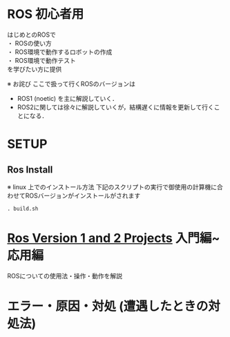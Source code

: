 # ROS 初心者用
はじめとのROSで  
・ ROSの使い方  
・ ROS環境で動作するロボットの作成  
・ ROS環境で動作テスト  
を学びたい方に提供

※ お詫び
ここで扱って行くROSのバージョンは
* ROS1 (noetic) を主に解説していく．
* ROS2に関しては徐々に解説していくが，結構遅くに情報を更新して行くことになる．

# SETUP
## Ros Install
※ linux 上でのインストール方法
下記のスクリプトの実行で御使用の計算機に合わせてROSバージョンがインストールがされます
```
. build.sh
```

# [Ros Version 1 and 2 Projects](./projects/) 入門編~応用編
ROSについての使用法・操作・動作を解説

# エラー・原因・対処 (遭遇したときの対処法)
